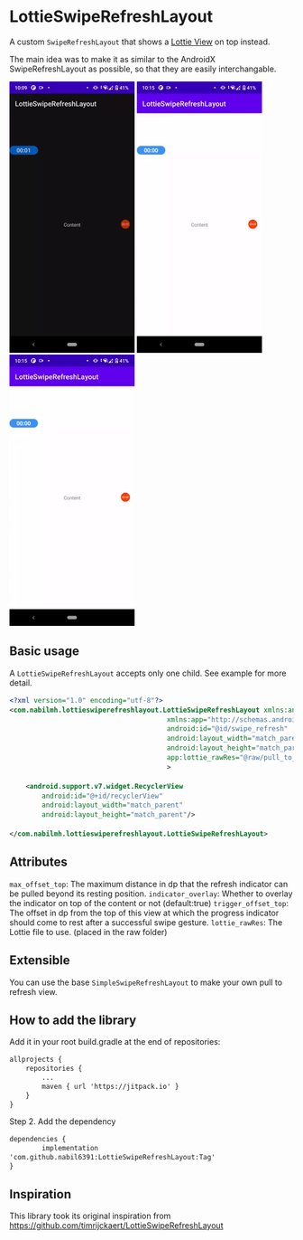# LottieSwipeRefreshLayout

A custom `SwipeRefreshLayout` that shows a [Lottie View](https://github.com/airbnb/lottie-android) on top instead.

The main idea was to make it as similar to the AndroidX SwipeRefreshLayout as possible, so that they are easily interchangable.

<img src="img/example1.gif"></img>
<img src="img/example2.gif"></img>
<img src="img/example2.gif"></img>

## Basic usage

A `LottieSwipeRefreshLayout` accepts only one child.
See example for more detail.

```xml
<?xml version="1.0" encoding="utf-8"?>
<com.nabilmh.lottieswiperefreshlayout.LottieSwipeRefreshLayout xmlns:android="http://schemas.android.com/apk/res/android"
                                       xmlns:app="http://schemas.android.com/apk/res-auto"
                                       android:id="@id/swipe_refresh"
                                       android:layout_width="match_parent"
                                       android:layout_height="match_parent"
                                       app:lottie_rawRes="@raw/pull_to_refresh"
                                       >

    <android.support.v7.widget.RecyclerView
        android:id="@+id/recyclerView"
        android:layout_width="match_parent"
        android:layout_height="match_parent"/>

</com.nabilmh.lottieswiperefreshlayout.LottieSwipeRefreshLayout>
```

## Attributes

`max_offset_top`: The maximum distance in dp that the refresh indicator can be pulled beyond its resting position.
`indicator_overlay`: Whether to overlay the indicator on top of the content or not (default:true)
`trigger_offset_top`: The offset in dp from the top of this view at which the progress indicator should come to rest after a successful swipe gesture.
`lottie_rawRes`: The Lottie file to use. (placed in the raw folder)

## Extensible

You can use the base `SimpleSwipeRefreshLayout` to make your own pull to refresh view.

## How to add the library
Add it in your root build.gradle at the end of repositories:

	allprojects {
		repositories {
			...
			maven { url 'https://jitpack.io' }
		}
	}
Step 2. Add the dependency

	dependencies {
   	        implementation 'com.github.nabil6391:LottieSwipeRefreshLayout:Tag'
   	}
   
   
## Inspiration

This library took its original inspiration from https://github.com/timrijckaert/LottieSwipeRefreshLayout 